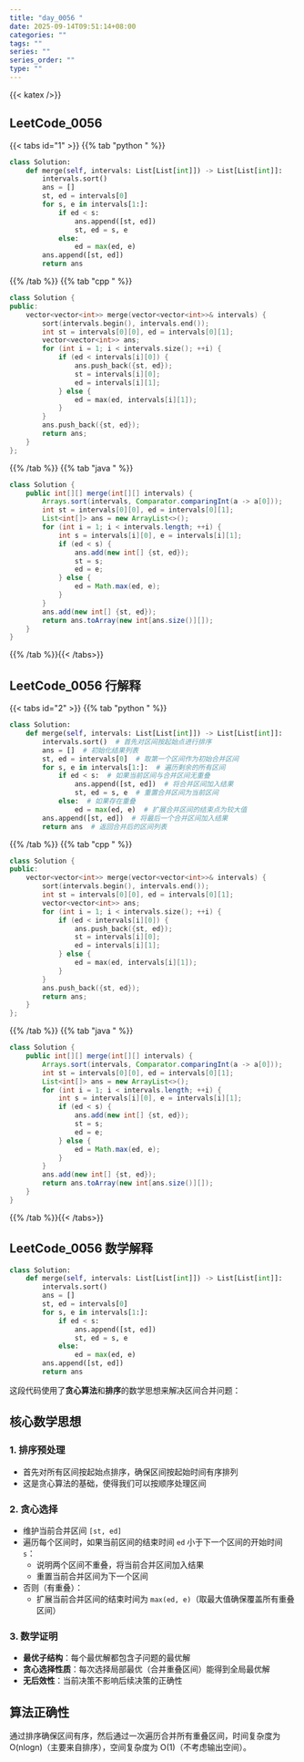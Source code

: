 ```yaml
---
title: "day_0056 "
date: 2025-09-14T09:51:14+08:00
categories: ""
tags: ""
series: ""
series_order: ""
type: ""
---
```


{{< katex />}}


## LeetCode_0056 

{{< tabs id="1" >}}
{{% tab "python " %}}

```python 
class Solution:
    def merge(self, intervals: List[List[int]]) -> List[List[int]]:
        intervals.sort()
        ans = []
        st, ed = intervals[0]
        for s, e in intervals[1:]:
            if ed < s:
                ans.append([st, ed])
                st, ed = s, e
            else:
                ed = max(ed, e)
        ans.append([st, ed])
        return ans 
```

{{% /tab %}}
{{% tab "cpp " %}}

```cpp 
class Solution {
public:
    vector<vector<int>> merge(vector<vector<int>>& intervals) {
        sort(intervals.begin(), intervals.end());
        int st = intervals[0][0], ed = intervals[0][1];
        vector<vector<int>> ans;
        for (int i = 1; i < intervals.size(); ++i) {
            if (ed < intervals[i][0]) {
                ans.push_back({st, ed});
                st = intervals[i][0];
                ed = intervals[i][1];
            } else {
                ed = max(ed, intervals[i][1]);
            }
        }
        ans.push_back({st, ed});
        return ans;
    }
}; 
```

{{% /tab %}}
{{% tab "java " %}}

```java 
class Solution {
    public int[][] merge(int[][] intervals) {
        Arrays.sort(intervals, Comparator.comparingInt(a -> a[0]));
        int st = intervals[0][0], ed = intervals[0][1];
        List<int[]> ans = new ArrayList<>();
        for (int i = 1; i < intervals.length; ++i) {
            int s = intervals[i][0], e = intervals[i][1];
            if (ed < s) {
                ans.add(new int[] {st, ed});
                st = s;
                ed = e;
            } else {
                ed = Math.max(ed, e);
            }
        }
        ans.add(new int[] {st, ed});
        return ans.toArray(new int[ans.size()][]);
    }
} 
```

{{% /tab %}}{{< /tabs>}}

## LeetCode_0056  行解释

{{< tabs id="2" >}}
{{% tab "python " %}}

```python
class Solution:
    def merge(self, intervals: List[List[int]]) -> List[List[int]]:
        intervals.sort()  # 首先对区间按起始点进行排序
        ans = []  # 初始化结果列表
        st, ed = intervals[0]  # 取第一个区间作为初始合并区间
        for s, e in intervals[1:]:  # 遍历剩余的所有区间
            if ed < s:  # 如果当前区间与合并区间无重叠
                ans.append([st, ed])  # 将合并区间加入结果
                st, ed = s, e  # 重置合并区间为当前区间
            else:  # 如果存在重叠
                ed = max(ed, e)  # 扩展合并区间的结束点为较大值
        ans.append([st, ed])  # 将最后一个合并区间加入结果
        return ans  # 返回合并后的区间列表
```

{{% /tab %}}
{{% tab "cpp " %}}

```cpp 
class Solution {
public:
    vector<vector<int>> merge(vector<vector<int>>& intervals) {
        sort(intervals.begin(), intervals.end());
        int st = intervals[0][0], ed = intervals[0][1];
        vector<vector<int>> ans;
        for (int i = 1; i < intervals.size(); ++i) {
            if (ed < intervals[i][0]) {
                ans.push_back({st, ed});
                st = intervals[i][0];
                ed = intervals[i][1];
            } else {
                ed = max(ed, intervals[i][1]);
            }
        }
        ans.push_back({st, ed});
        return ans;
    }
}; 
```

{{% /tab %}}
{{% tab "java " %}}

```java 
class Solution {
    public int[][] merge(int[][] intervals) {
        Arrays.sort(intervals, Comparator.comparingInt(a -> a[0]));
        int st = intervals[0][0], ed = intervals[0][1];
        List<int[]> ans = new ArrayList<>();
        for (int i = 1; i < intervals.length; ++i) {
            int s = intervals[i][0], e = intervals[i][1];
            if (ed < s) {
                ans.add(new int[] {st, ed});
                st = s;
                ed = e;
            } else {
                ed = Math.max(ed, e);
            }
        }
        ans.add(new int[] {st, ed});
        return ans.toArray(new int[ans.size()][]);
    }
} 
```

{{% /tab %}}{{< /tabs>}}

## LeetCode_0056  数学解释

```python 
class Solution:
    def merge(self, intervals: List[List[int]]) -> List[List[int]]:
        intervals.sort()
        ans = []
        st, ed = intervals[0]
        for s, e in intervals[1:]:
            if ed < s:
                ans.append([st, ed])
                st, ed = s, e
            else:
                ed = max(ed, e)
        ans.append([st, ed])
        return ans 
```


这段代码使用了**贪心算法**和**排序**的数学思想来解决区间合并问题：

## 核心数学思想

### 1. 排序预处理
- 首先对所有区间按起始点排序，确保区间按起始时间有序排列
- 这是贪心算法的基础，使得我们可以按顺序处理区间

### 2. 贪心选择
- 维护当前合并区间 `[st, ed]`
- 遍历每个区间时，如果当前区间的结束时间 `ed` 小于下一个区间的开始时间 `s`：
  - 说明两个区间不重叠，将当前合并区间加入结果
  - 重置当前合并区间为下一个区间
- 否则（有重叠）：
  - 扩展当前合并区间的结束时间为 `max(ed, e)`（取最大值确保覆盖所有重叠区间）

### 3. 数学证明
- **最优子结构**：每个最优解都包含子问题的最优解
- **贪心选择性质**：每次选择局部最优（合并重叠区间）能得到全局最优解
- **无后效性**：当前决策不影响后续决策的正确性

## 算法正确性
通过排序确保区间有序，然后通过一次遍历合并所有重叠区间，时间复杂度为 O(nlogn)（主要来自排序），空间复杂度为 O(1)（不考虑输出空间）。

